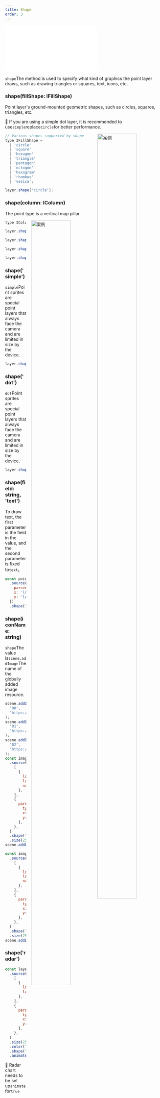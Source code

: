 ```yaml
---
title: Shape
order: 3
---
```


<embed src="@/docs/api/common/style.md"></embed>

`shape`The method is used to specify what kind of graphics the point layer draws, such as drawing triangles or squares, text, icons, etc.

### shape(fillShape: IFillShape)

Point layer's ground-mounted geometric shapes, such as circles, squares, triangles, etc.

🌟 If you are using a simple dot layer, it is recommended to use`simple`replace`circle`for better performance.

<div>
  <div style="width:40%;float:right; margin-left: 16px;">
    <img  width="80%" alt="案例" src='https://gw.alipayobjects.com/mdn/antv_site/afts/img/A*iN0nTYRDd3AAAAAAAAAAAABkARQnAQ'>
  </div>
</div>

```js
// Various shapes supported by shape
type IFillShape =
  | 'circle'
  | 'square'
  | 'hexagon'
  | 'triangle'
  | 'pentagon'
  | 'octogon'
  | 'hexagram'
  | 'rhombus'
  | 'vesica';

layer.shape('circle');
```

### shape(column: IColumn)

The point type is a vertical map pillar.

<div>
  <div style="width:40%;float:right; margin-left: 16px;">
    <img width="80%" alt="案例" src='https://gw.alipayobjects.com/mdn/antv_site/afts/img/A*tvpvQZLv_xYAAAAAAAAAAABkARQnAQ'>
  </div>
</div>

```js
type IColumn = 'cylinder' | 'triangleColumn' | 'hexagonColumn' | 'squareColumn';

layer.shape('cylinder');

layer.shape('triangleColumn');

layer.shape('hexagonColumn');

layer.shape('squareColumn');
```

### shape('simple')

`simple`Point sprites are special point layers that always face the camera and are limited in size by the device.

```js
layer.shape('simple');
```

### shape('dot')

`dot`Point sprites are special point layers that always face the camera and are limited in size by the device.

```js
layer.shape('dot');
```

### shape(field: string, 'text')

To draw text, the first parameter is the field in the value, and the second parameter is fixed to`text`。

```js
const point = new PointLayer()
  .source([{ lng: 120, lat: 30, name: 'test' }], {
    parser: 'json',
    x: 'lng',
    y: 'lat',
  })
  .shape('test', 'text');
```

### shape(iconName: string)

`shape`The value is`scene.addImage`The name of the globally added image resource.

```js
scene.addImage(
  '00',
  'https://gw.alipayobjects.com/zos/basement_prod/604b5e7f-309e-40db-b95b-4fac746c5153.svg',
);
scene.addImage(
  '01',
  'https://gw.alipayobjects.com/zos/basement_prod/30580bc9-506f-4438-8c1a-744e082054ec.svg',
);
scene.addImage(
  '02',
  'https://gw.alipayobjects.com/zos/basement_prod/7aa1f460-9f9f-499f-afdf-13424aa26bbf.svg',
);
const imageLayer = new PointLayer()
  .source(
    [
      {
        longitude: 120,
        latitude: 30,
        name: 'name',
      },
    ],
    {
      parser: {
        type: 'json',
        x: 'longitude',
        y: 'latitude',
      },
    },
  )
  .shape('name', ['00', '01', '02']) // shape 支持映射写法
  .size(25);
scene.addLayer(imageLayer);

const imageLayer2 = new PointLayer()
  .source(
    [
      {
        longitude: 122,
        latitude: 30,
        name: 'name',
      },
    ],
    {
      parser: {
        type: 'json',
        x: 'longitude',
        y: 'latitude',
      },
    },
  )
  .shape('00') // shape 直接传值
  .size(25);
scene.addLayer(imageLayer2);
```

### shape('radar')

```js
const layer = new PointLayer()
  .source(
    [
      {
        lng: 120,
        lat: 30,
      },
    ],
    {
      parser: {
        type: 'json',
        x: 'lng',
        y: 'lat',
      },
    },
  )
  .size(25)
  .color('#f00')
  .shape('radar')
  .animate(true);
```

🌟 Radar chart needs to be set up`animate`for`true`
